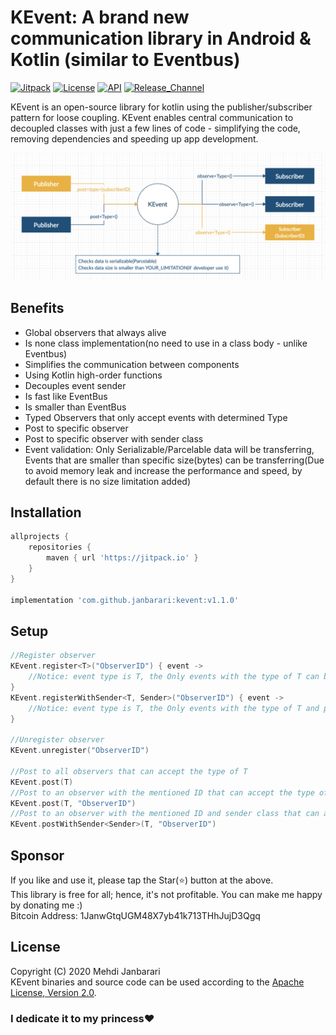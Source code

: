 # KEvent: A brand new communication library in Android & Kotlin (similar to Eventbus)
[![Jitpack](https://jitpack.io/v/janbarari/KEvent.svg)](https://github.com/janbarari/kevent)
[![License](http://img.shields.io/badge/License-Apache_v2.0-green.svg?style=flat)](https://github.com/janbarari/kevent)
[![API](https://img.shields.io/badge/API-14%2B-blue.svg?style=flat)](https://github.com/janbarari/kevent)
[![Release_Channel](https://img.shields.io/badge/Release_Channel-Stable-blue.svg?style=flat)](https://github.com/janbarari/kevent)

KEvent is an open-source library for kotlin using the publisher/subscriber pattern for loose coupling. KEvent enables central communication to decoupled classes with just a few lines of code - simplifying the code, removing dependencies and speeding up app development.

![](image.jpg)

Benefits
--------
- Global observers that always alive
- Is none class implementation(no need to use in a class body - unlike Eventbus)
- Simplifies the communication between components
- Using Kotlin high-order functions
- Decouples event sender
- Is fast like EventBus
- Is smaller than EventBus
- Typed Observers that only accept events with determined Type
- Post to specific observer
- Post to specific observer with sender class
- Event validation: Only Serializable/Parcelable data will be transferring, Events that are smaller than specific size(bytes) can be transferring(Due to avoid memory leak and increase the performance and speed, by default there is no size limitation added)

Installation
------------
```gradle
allprojects {
    repositories {
        maven { url 'https://jitpack.io' }
    }
}

implementation 'com.github.janbarari:kevent:v1.1.0'
```

Setup
-----
```kotlin
//Register observer
KEvent.register<T>("ObserverID") { event ->
    //Notice: event type is T, the Only events with the type of T can be observed here
}
KEvent.registerWithSender<T, Sender>("ObserverID") { event ->
    //Notice: event type is T, the Only events with the type of T and posted from sender class can be observed here
}

//Unregister observer
KEvent.unregister("ObserverID")

//Post to all observers that can accept the type of T
KEvent.post(T)
//Post to an observer with the mentioned ID that can accept the type of T
KEvent.post(T, "ObserverID")
//Post to an observer with the mentioned ID and sender class that can accept the type of T
KEvent.postWithSender<Sender>(T, "ObserverID")
```
Sponsor
-------
If you like and use it, please tap the Star(⭐️) button at the above.  
This library is free for all; hence, it's not profitable. You can make me happy by donating me :)  
Bitcoin Address: 1JanwGtqUGM48X7yb41k713THhJujD3Qgq

License
-------
Copyright (C) 2020 Mehdi Janbarari  
KEvent binaries and source code can be used according to the [Apache License, Version 2.0](LICENSE).

### I dedicate it to my princess❤️

